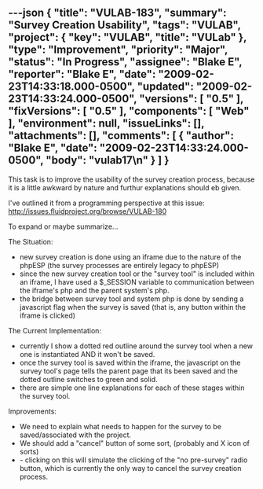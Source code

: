 ---json
{
  "title": "VULAB-183",
  "summary": "Survey Creation Usability",
  "tags": "VULAB",
  "project": {
    "key": "VULAB",
    "title": "VULab"
  },
  "type": "Improvement",
  "priority": "Major",
  "status": "In Progress",
  "assignee": "Blake E",
  "reporter": "Blake E",
  "date": "2009-02-23T14:33:18.000-0500",
  "updated": "2009-02-23T14:33:24.000-0500",
  "versions": [
    "0.5"
  ],
  "fixVersions": [
    "0.5"
  ],
  "components": [
    "Web"
  ],
  "environment": null,
  "issueLinks": [],
  "attachments": [],
  "comments": [
    {
      "author": "Blake E",
      "date": "2009-02-23T14:33:24.000-0500",
      "body": "vulab17\n"
    }
  ]
}
---
This task is to improve the usability of the survey creation process, because it is a little awkward by nature and furthur explanations should eb given.

I've outlined it from a programming perspective at this issue:\
<http://issues.fluidproject.org/browse/VULAB-180>

To expand or maybe summarize...

The Situation:

* new survey creation is done using an iframe due to the nature of the phpESP (the survey processes are entirely legacy to phpESP)
* since the new survey creation tool or the "survey tool" is included within an iframe, I have used a $\_SESSION variable to communication between the iframe's php and the parent system's php.
* the bridge between survey tool and system php is done by sending a javascript flag when the survey is saved (that is, any button within the iframe is clicked)

The Current Implementation:

* currently I show a dotted red outline around the survey tool when a new one is instantiated AND it won't be saved.
* once the survey tool is saved within the iframe, the javascript on the survey tool's page tells the parent page that its been saved and the dotted outline switches to green and solid.
* there are simple one line explanations for each of these stages within the survey tool.

Improvements:

* We need to explain what needs to happen for the survey to be saved/associated with the project.
* We should add a "cancel" button of some sort, (probably and X icon of sorts)
* \- clicking on this will simulate the clicking of the "no pre-survey" radio button, which is currently the only way to cancel the survey creation process.

        